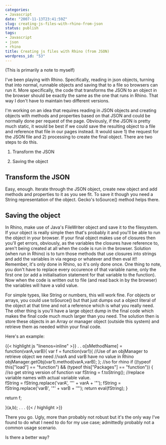 ```yaml
---
categories:
- Javascript
date: "2007-11-13T23:41:59Z"
slug: creating-js-files-with-rhino-from-json
status: publish
tags:
- Javascript
- json
- rhino
title: Creating js files with Rhino (from JSON)
wordpress_id: "53"
---
```


(This is primarily a note to myself)





I've been playing with Rhino. Specifically, reading in json objects, turning that into normal, runnable objects and saving that to a file so browsers can run it. More specifically, the code that transforms the JSON to an object in the browser should be exactly the same as the one that runs in Rhino. That way I don't have to maintain two different versions.






I'm working on an idea that requires reading in JSON objects and creating objects with methods and properties based on that JSON and could be normally done per request of the page. Obviously, if the JSON is pretty much static, it would be best if we could save the resulting object to a file and reference that file in our pages instead. It would save 1) the request for the JSON file and 2) processing to create the final object. There are two steps to do this.







  1. Transform the JSON


  2. Saving the object





## Transform the JSON





Easy, enough. Iterate through the JSON object, create new object and add methods and properties to it as you see fit. To save it though you need a String representation of the object. Gecko's toSource() method helps there.






## Saving the object





In Rhino, make use of Java's FileWriter object and save it to the filesystem. If your object is really simple then that's probably it and you'll be able to run the object in your browser. If your final object makes use of closures then you'll get errors, obviously, as the variables the closures have reference to, aren't being created at all when the code is run in the browser. Solution (when run in Rhino) is to turn those methods that use closures into strings and add the variables in via regexp or whatever and then eval it!! Remember, it's only done in Rhino, so it's only done once. One thing to note, you don't have to replace every occurence of that variable name, only the first one (or add a initialisation statement for that variable to the function). Now when the code is written out to file (and read back in by the browser) the variables will have a valid value.





For simple types, like String or numbers, this will work fine. For objects or arrays, you could use toSource() but that just dumps out a object literal of the object at that time and not a reference which is what you really need. The other thing is you'll have a large object dump in the final code which makes the final code much much larger than you need. The solution then is store these objects in an Array or manager object (outside this system) and retrieve them as needed within your final code.






Here's an example:


{{< highlight js "linenos=inline" >}}
.
.
o[sMethodName] = function(varA,varB){
var f = function(var1){
//Use of an objManager to retrieve object we need
//varA and varB have no value in Rhino
objManager.getObj(var1).method(varA,varB);
};
//so for rhino
if ((typeof this["load"] == "function") && (typeof this["Packages"] == "function")) {
//so get string version of function
var fString = f.toString();
//replace variable names with actual variable value.          
fString = fString.replace('varA', '"' + varA + '"');
fString = fString.replace('varB', '"' + varB + '"');
return eval(fString);
}
 
return f;
 
}(a,b);
.
.
.
{{< / highlight >}}

There you go. Ugly, more than probably not robust but it's the only way I've found to do what I need to do for my use case; admittedly probably not a common usage scenario.





Is there a better way?
